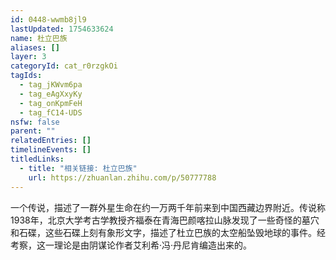 ```yaml
---
id: 0448-wwmb8jl9
lastUpdated: 1754633624
name: 杜立巴族
aliases: []
layer: 3
categoryId: cat_r0rzgkOi
tagIds:
  - tag_jKWvm6pa
  - tag_eAgXxyKy
  - tag_onKpmFeH
  - tag_fC14-UDS
nsfw: false
parent: ""
relatedEntries: []
timelineEvents: []
titledLinks:
  - title: "相关链接: 杜立巴族"
    url: https://zhuanlan.zhihu.com/p/50777788
---
```


一个传说，描述了一群外星生命在约一万两千年前来到中国西藏边界附近。传说称1938年，北京大学考古学教授齐福泰在青海巴颜喀拉山脉发现了一些奇怪的墓穴和石碟，这些石碟上刻有象形文字，描述了杜立巴族的太空船坠毁地球的事件。经考察，这一理论是由阴谋论作者艾利希·冯·丹尼肯编造出来的。